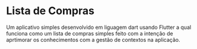 # Lista de Compras
Um aplicativo simples desenvolvido em liguagem dart usando Flutter a qual funciona como um lista de compras simples feito com a intenção de aprtimorar os conhecimentos com a gestão de contextos na aplicação.





